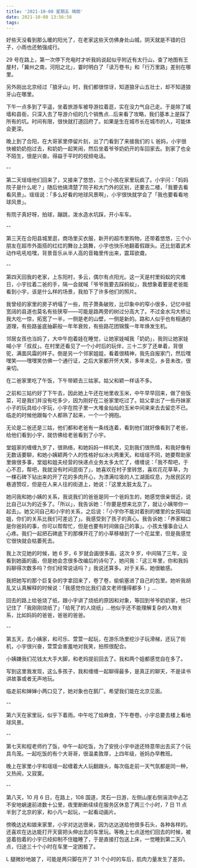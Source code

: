 ```yaml
---
title: '2021-10-08 星期五 晴朗'
date: 2021-10-08 13:56:58
tags:
---
```


好些天没看到那么暖的阳光了，在老家这些天仿佛身处山城，阴天就是不错的日子，小雨也还勉强成行。

29 号在路上，第一次停下充电时才听我妈说起似乎附近有太行山，查了地图有王屋村，「冀州之南，河阳之北」，霎时明白了「读万卷书」和「行万里路」差别在哪里。

另外刚出北京经过「狼牙山」时，我们都很惊讶，知道狼牙山五壮士，却不知道狼牙山在哪里。

下午一点多到了平遥，坐着旅游车被导游拉着逛，实在没力气自己走。于是除了城墙和县衙，只深入去了导游介绍的几个销售点...后来看了攻略，我们基本上是踩了所有的坑。时间有限，很快就打道回府了。如果是生在城市长在城市的人，可能体会更深。

晚上到了合阳，在大哥家里停留片刻，出了门看到了来接我们的 L 爸妈，小宇很快被奶奶抱过去，和奶奶一起笑闹，然后坐着爷爷奶奶开的车回家去。到家了也全不陌生，很是兴奋。得益于平时的视频电话。

--

第二天瑶瑶他们回来了，又接来了悠悠，三个小孩在家里玩疯了。小宇问：「妈妈院子是什么呢？」随后他搞清楚了院子和大门外的区别，还要去二楼，「我要去看看风景」。瑶瑶说：「多么好看的地球风景啊」，小宇很快就学会了「我也要看看地球风景」。

有院子真好呀，拍球，蹦跳，泼水造水坑踩，开小车车。

--

第三天在合阳县城里逛，商场里买衣服，新开的超市里购物，还带着悠悠，三个小朋友在超市外面搭的红红的舞台上跳舞，小宇也快乐地翻着假跟头。还比划着武术动作吼吼哈嘿，背景音乐从半人高的音箱里传出来，震耳欲聋。

--

第四天回我的老家，上东阳村，多云，偶尔有点阳光。这一天是村里蚂蚁的灾难日，小宇拉着二爸的手，隔一会就喊「爷爷我要去踩蚂蚁」，我想象着要是老爸能看到小宇，该是什么样的场景，我拍下了许多他们的照片。

我曾经的家里的房子坍塌了一些，院子萧条破败，比印象中的窄小很多，记忆中挺宽阔的县道也莫名有些狭窄——可能是路两旁的树过分高大了。不过金水沟大桥让我大吃一惊，拓宽了一半，一侧是老的山壁，一侧是新的。路和人似乎也有相通的道理，有些路釜底抽薪般一年年衰败，有些路花团锦簇一年年焕发生机。

邻居女孩也当妈了，大中午抱着娃在睡觉，让她家娃喊我「奶奶」，我则让她家娃喊小宇「叔叔」。在村里还看见了一个小时后的玩伴，三十二岁了还单着，背很驼，满面风霜的样子。倒是另一个邻家姐姐，看着很精神，我先自报家门，然后嘿嘿笑——嘿嘿笑仿佛一个通行证，之后大家都开怀大笑，多年未见，乡音未改，很亲切。

在二爸家里吃了午饭，下午带颖去三姑家。姑父和颖一样话不多。

之前和三姑约好了下午去，因此她上午还在地里收玉米，中午早早回来，做了些饭菜，可是我们并没有吃多少，因为刚好在二爸家里吃过了。姑父拿出了一些丹妹家小子的玩具给小宇玩，小宇在院子里一大堆金灿灿的玉米中间来来去去留恋不已。临走的时候他跟每个人都熟了起来，一个一个拥抱。

无论是二爸还是三姑，他们都和老爸有一条线连着，看到他们就好像看到了老爸，给他们看到小宇，就仿佛给老爸看到了小宇。

堂姐家的缠缠九岁了，很熟络，和她妈妈一样机灵，见到我们很热情，和我好像有无数话要聊，和她小姨颖两个人的性格好似冰火两重天。和瑶瑶不同，她要帮助家里做很多事，堂姐和姐夫经营的快递点业务太多太忙了，缠缠说：「我不帮吧，于心不忍，帮吧，我就没有时间逛街了」，她喜欢在村子里转悠，喜欢花花草草，为一棵石碑下钻出来的开了花的多肉开心，为漂满垃圾的人工湖面叹息，为居民区的巷道赞叹，但是在人来人往的街道上，她说：「这里太脏太乱了」。

她问我和她小姨的关系，我说我们的爸爸是同一个爸妈生的，她感觉很亲很近，说比自己以为的近多了。「所以」，我告诉她：「你要是想来北京了，就让小姨带你一起去」。她又问自己和小宇的关系，之后说：「小宇你不能对着别的楼里的女孩叫姐姐，你们的关系比我们可差远了」。我感受到了孩子的真心。我告诉她：「养家糊口是你爸妈的事，你可以帮帮忙，但是也要有时间做自己的事」。小孩太懂事会让人心疼。我们一起把石碑底下的那棵开花了的小草移植到了一个花盆里，但是我感觉它很快就会枯萎死去。

我上次见她的时候，她 6 岁，6 岁就会画很多画，这次 9 岁，中间隔了三年，没看到她画的画，但是她会念很多改编后的诗句了，她问我：「这三年里，你和我妈妈聊得次数多吗？你们经常说话吗？」我说还算多。对于关系，她很敏感。

我把她写的那个巨复杂的字拿回来了，卷了卷，偷偷塞进了自己的包里。她听我胡乱又认真解释的时候说：「我感觉你比我们语文老师懂得都多！」...

回去的路上给爸烧了纸，跟小宇讲了烧纸的原因和对象，等回到爷爷奶奶家，他只记住了「我刚刚烧纸了」「给死了的人烧纸」...他似乎还不能理解复杂的人物关系，比如妈妈的爸爸，爸爸的爸爸。

--

第五天，去小姨家，和可乐、萱萱一起玩，在游乐场里挖沙子玩滑梯，还玩了街机，小宇很兴奋，萱萱会害羞地对我笑，拍照很配合。

小姨嫌我们花钱太大手大脚，和老妈提前回去了。我和两个姐都感觉自在多了。

写到这里我发现，这么多孩子，我和缠缠一起聊得最多，是真正的聊天，不是读书讲故事或者无声地玩。

临走前和婵婵小两口见了，她对象也在鹅厂。希望我们能在北京见面。

--

第六天在家里玩，似乎下着雨。中午吃了烩麻食，下午卷卷。小宇总要去楼上看地球风景。

--

第七天和程老师约了饭，中午一起吃饭，为了安抚小宇中途还特意带出去买了个玩具鸟笼。一起吃饭的有个大哥哥，很温柔敦厚，上四年级，爸妈办早教班。

晚上在家里小宇和瑶瑶一起缠着大人玩翻跟头，每次临走前一天气氛都是同一种，又热闹，又寂寞。

--

第八天，10 月 6 日，在路上，108 国道，灵石一日游，左侧山崖右侧湍流中忐忑不安地蜗速前进数十公里，夜里断断续续在服务区休息了两三个小时，7 日 11 点半到了北京的家，和小凡一起玩，一起看动画片。

傍晚达达和娘来家里，小宇对达达很亲，因为达达送给他很多石头，各种各样的。还喜欢在达达能打开天窗把头伸出去的车里玩。等晚上七点送他们回去的时候，被竖着抱着的小宇已经抑制不住瞌睡了，于是直接打包送上床，一觉睡到第二天八点，归途三十个小时在车里一定困极了。

L 腿微妙地跛了，可能是两只脚在开了 31 个小时的车后，肌肉力量发生了差异。

